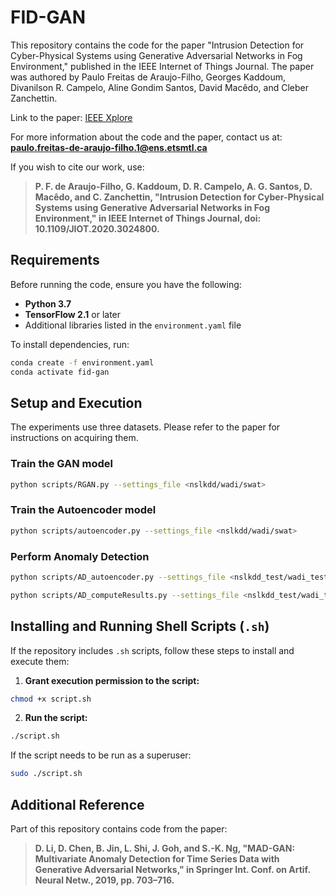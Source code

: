 # FID-GAN

This repository contains the code for the paper "Intrusion Detection for Cyber-Physical Systems using Generative Adversarial Networks in Fog Environment," published in the IEEE Internet of Things Journal. The paper was authored by Paulo Freitas de Araujo-Filho, Georges Kaddoum, Divanilson R. Campelo, Aline Gondim Santos, David Macêdo, and Cleber Zanchettin.

Link to the paper: [IEEE Xplore](https://ieeexplore.ieee.org/document/9199878)

For more information about the code and the paper, contact us at: **paulo.freitas-de-araujo-filho.1@ens.etsmtl.ca**

If you wish to cite our work, use:

> **P. F. de Araujo-Filho, G. Kaddoum, D. R. Campelo, A. G. Santos, D. Macêdo, and C. Zanchettin, "Intrusion Detection for Cyber-Physical Systems using Generative Adversarial Networks in Fog Environment," in IEEE Internet of Things Journal, doi: 10.1109/JIOT.2020.3024800.**

## Requirements

Before running the code, ensure you have the following:

- **Python 3.7**
- **TensorFlow 2.1** or later
- Additional libraries listed in the `environment.yaml` file

To install dependencies, run:
```sh
conda create -f environment.yaml
conda activate fid-gan
```

## Setup and Execution

The experiments use three datasets. Please refer to the paper for instructions on acquiring them.

### Train the GAN model
```sh
python scripts/RGAN.py --settings_file <nslkdd/wadi/swat>
```

### Train the Autoencoder model
```sh
python scripts/autoencoder.py --settings_file <nslkdd/wadi/swat>
```

### Perform Anomaly Detection
```sh
python scripts/AD_autoencoder.py --settings_file <nslkdd_test/wadi_test/swat_test>

python scripts/AD_computeResults.py --settings_file <nslkdd_test/wadi_test/swat_test>
```

## Installing and Running Shell Scripts (`.sh`)

If the repository includes `.sh` scripts, follow these steps to install and execute them:

1. **Grant execution permission to the script:**
```sh
chmod +x script.sh
```

2. **Run the script:**
```sh
./script.sh
```

If the script needs to be run as a superuser:
```sh
sudo ./script.sh
```

## Additional Reference

Part of this repository contains code from the paper:
> **D. Li, D. Chen, B. Jin, L. Shi, J. Goh, and S.-K. Ng, "MAD-GAN: Multivariate Anomaly Detection for Time Series Data with Generative Adversarial Networks," in Springer Int. Conf. on Artif. Neural Netw., 2019, pp. 703–716.**

